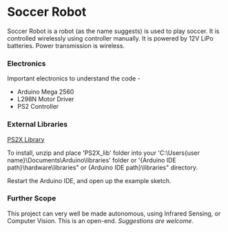 # Soccer Robot

Soccer Robot is a robot (as the name suggests) is used to play soccer. It is controlled wirelessly using controller manually. It is powered
by 12V LiPo batteries. Power transmission is wireless.

### Electronics
Important electronics to understand the code - 

+ Arduino Mega 2560
+ L298N Motor Driver
+ PS2 Controller

### External Libraries
[PS2X Library](https://github.com/madsci1016/Arduino-PS2X)

To install, unzip and place 'PS2X_lib' folder into your 'C:\Users\{user name}\Documents\Arduino\libraries' folder
or '{Arduino IDE path}\hardware\libraries" or {Arduino IDE path}\libraries" directory.

Restart the Arduino IDE, and open up the example sketch.

### Further Scope
This project can very well be made autonomous, using Infrared Sensing, or Computer Vision. This is an open-end. 
_Suggestions are welcome_.
